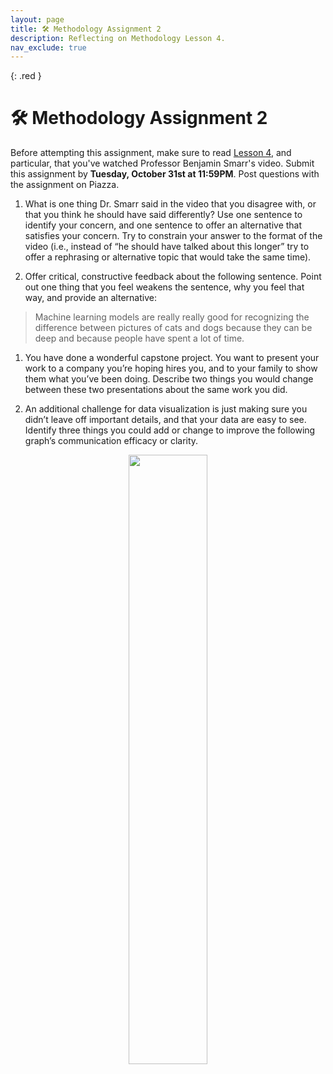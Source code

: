 ```yaml
---
layout: page
title: 🛠 Methodology Assignment 2
description: Reflecting on Methodology Lesson 4.
nav_exclude: true
---
```


{: .red }

# 🛠 Methodology Assignment 2

Before attempting this assignment, make sure to read [Lesson 4](https://dsc-capstone.org/2024-25/lessons/04/), and particular, that you've watched Professor Benjamin Smarr's video. Submit this assignment  by **Tuesday, October 31st at 11:59PM**. Post questions with the assignment on Piazza.

1. What is one thing Dr. Smarr said in the video that you disagree with, or that you think he should have said differently? Use one sentence to identify your concern, and one sentence to offer an alternative that satisfies your concern. Try to constrain your answer to the format of the video (i.e., instead of “he should have talked about this longer” try to offer a rephrasing or alternative topic that would take the same time).

1. Offer critical, constructive feedback about the following sentence. Point out one thing that you feel weakens the sentence, why you feel that way, and provide an alternative:
> Machine learning models are really really good for recognizing the difference between pictures of cats and dogs because they can be deep and because people have spent a lot of time.

1. You have done a wonderful capstone project. You want to present your work to a company you’re hoping hires you, and to your family to show them what you’ve been doing. Describe two things you would change between these two presentations about the same work you did.

1. An additional challenge for data visualization is just making sure you didn’t leave off important details, and that your data are easy to see. Identify three things you could add or change to improve the following graph’s communication efficacy or clarity.

<center><img src="../assets/m2-plot.png" width="50%"></center>
